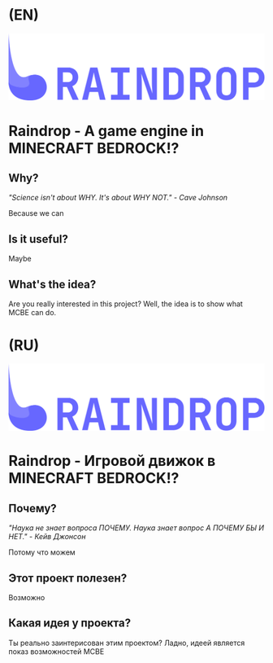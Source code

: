 # (EN)

![](https://raw.githubusercontent.com/NaKeRNarolino/FXBlocks-GetEffects-/main/raindrop.png)

# Raindrop - A game engine in MINECRAFT BEDROCK!?

## Why?
*"Science isn't about WHY. It's about WHY NOT." - Cave Johnson*

Because we can

## Is it useful?
Maybe

## What's the idea?
Are you really interested in this project?
Well, the idea is to show what MCBE can do.

# (RU)

![](https://raw.githubusercontent.com/NaKeRNarolino/FXBlocks-GetEffects-/main/raindrop.png)

# Raindrop - Игровой движок в MINECRAFT BEDROCK!?

## Почему?
*"Наука не знает вопроса ПОЧЕМУ. Наука знает вопрос А ПОЧЕМУ БЫ И НЕТ." - Кейв Джонсон*

Потому что можем

## Этот проект полезен?
Возможно

## Какая идея у проекта?
Ты реально заинтерисован этим проектом?
Ладно, идеей является показ возможностей MCBE